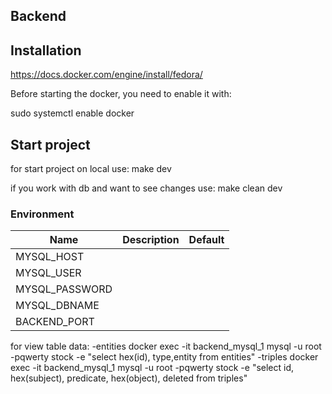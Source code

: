 ## Backend

## Installation

https://docs.docker.com/engine/install/fedora/

Before starting the docker, you need to enable it with:

sudo systemctl enable docker

## Start project

for start project on local use:
make dev

if you work with db and want to see changes use:
make clean dev

### Environment

| Name           | Description | Default |
| -------------- | ----------- | ------- |
| MYSQL_HOST     |             |         |
| MYSQL_USER     |             |         |
| MYSQL_PASSWORD |             |         |
| MYSQL_DBNAME   |             |         |
| BACKEND_PORT   |             |         |

for view table data:
-entities
docker exec -it backend_mysql_1 mysql -u root -pqwerty stock -e "select hex(id), type,entity from entities"
-triples
docker exec -it backend_mysql_1 mysql -u root -pqwerty stock -e "select id, hex(subject), predicate, hex(object), deleted from triples"
